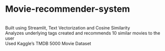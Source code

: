 # Movie-recommender-system
<br>
Built using Streamlit, Text Vectorization and Cosine Similarity <br>
Analyzes underlying tags created and recommends 10 similar movies to the user <br>
Used Kaggle’s TMDB 5000 Movie Dataset <br>

